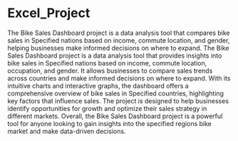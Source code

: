 # Excel_Project
The Bike Sales Dashboard project is a data analysis tool that compares bike sales in Specified nations based on income,
commute location, and gender, helping businesses make informed decisions on where to expand.
The Bike Sales Dashboard project is a data analysis tool that provides insights into bike sales in Specified nations
based on income, commute location, occupation, and gender. It allows businesses to compare sales trends across countries
and make informed decisions on where to expand. With its intuitive charts and interactive graphs,
the dashboard offers a comprehensive overview of bike sales in Specified countries, highlighting key factors that influence sales.
The project is designed to help businesses identify opportunities for growth and optimize their sales strategy in different markets.
Overall, the Bike Sales Dashboard project is a powerful tool for anyone looking to gain insights into the specified regions bike market and make data-driven decisions.
